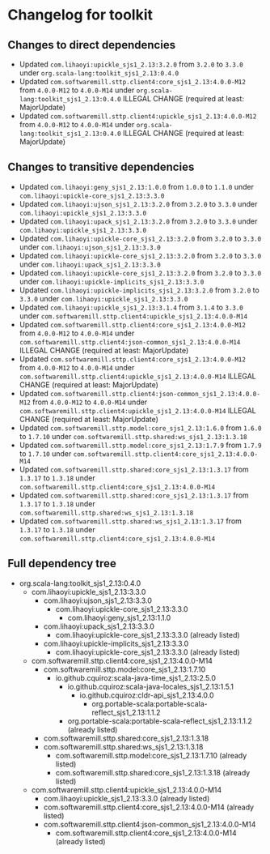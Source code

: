 # Changelog for toolkit

## Changes to direct dependencies
 - Updated `com.lihaoyi:upickle_sjs1_2.13:3.2.0` from `3.2.0` to `3.3.0` under `org.scala-lang:toolkit_sjs1_2.13:0.4.0`
 - Updated `com.softwaremill.sttp.client4:core_sjs1_2.13:4.0.0-M12` from `4.0.0-M12` to `4.0.0-M14` under `org.scala-lang:toolkit_sjs1_2.13:0.4.0` ILLEGAL CHANGE (required at least: MajorUpdate)
 - Updated `com.softwaremill.sttp.client4:upickle_sjs1_2.13:4.0.0-M12` from `4.0.0-M12` to `4.0.0-M14` under `org.scala-lang:toolkit_sjs1_2.13:0.4.0` ILLEGAL CHANGE (required at least: MajorUpdate)

## Changes to transitive dependencies
 - Updated `com.lihaoyi:geny_sjs1_2.13:1.0.0` from `1.0.0` to `1.1.0` under `com.lihaoyi:upickle-core_sjs1_2.13:3.3.0`
 - Updated `com.lihaoyi:ujson_sjs1_2.13:3.2.0` from `3.2.0` to `3.3.0` under `com.lihaoyi:upickle_sjs1_2.13:3.3.0`
 - Updated `com.lihaoyi:upack_sjs1_2.13:3.2.0` from `3.2.0` to `3.3.0` under `com.lihaoyi:upickle_sjs1_2.13:3.3.0`
 - Updated `com.lihaoyi:upickle-core_sjs1_2.13:3.2.0` from `3.2.0` to `3.3.0` under `com.lihaoyi:ujson_sjs1_2.13:3.3.0`
 - Updated `com.lihaoyi:upickle-core_sjs1_2.13:3.2.0` from `3.2.0` to `3.3.0` under `com.lihaoyi:upack_sjs1_2.13:3.3.0`
 - Updated `com.lihaoyi:upickle-core_sjs1_2.13:3.2.0` from `3.2.0` to `3.3.0` under `com.lihaoyi:upickle-implicits_sjs1_2.13:3.3.0`
 - Updated `com.lihaoyi:upickle-implicits_sjs1_2.13:3.2.0` from `3.2.0` to `3.3.0` under `com.lihaoyi:upickle_sjs1_2.13:3.3.0`
 - Updated `com.lihaoyi:upickle_sjs1_2.13:3.1.4` from `3.1.4` to `3.3.0` under `com.softwaremill.sttp.client4:upickle_sjs1_2.13:4.0.0-M14`
 - Updated `com.softwaremill.sttp.client4:core_sjs1_2.13:4.0.0-M12` from `4.0.0-M12` to `4.0.0-M14` under `com.softwaremill.sttp.client4:json-common_sjs1_2.13:4.0.0-M14` ILLEGAL CHANGE (required at least: MajorUpdate)
 - Updated `com.softwaremill.sttp.client4:core_sjs1_2.13:4.0.0-M12` from `4.0.0-M12` to `4.0.0-M14` under `com.softwaremill.sttp.client4:upickle_sjs1_2.13:4.0.0-M14` ILLEGAL CHANGE (required at least: MajorUpdate)
 - Updated `com.softwaremill.sttp.client4:json-common_sjs1_2.13:4.0.0-M12` from `4.0.0-M12` to `4.0.0-M14` under `com.softwaremill.sttp.client4:upickle_sjs1_2.13:4.0.0-M14` ILLEGAL CHANGE (required at least: MajorUpdate)
 - Updated `com.softwaremill.sttp.model:core_sjs1_2.13:1.6.0` from `1.6.0` to `1.7.10` under `com.softwaremill.sttp.shared:ws_sjs1_2.13:1.3.18`
 - Updated `com.softwaremill.sttp.model:core_sjs1_2.13:1.7.9` from `1.7.9` to `1.7.10` under `com.softwaremill.sttp.client4:core_sjs1_2.13:4.0.0-M14`
 - Updated `com.softwaremill.sttp.shared:core_sjs1_2.13:1.3.17` from `1.3.17` to `1.3.18` under `com.softwaremill.sttp.client4:core_sjs1_2.13:4.0.0-M14`
 - Updated `com.softwaremill.sttp.shared:core_sjs1_2.13:1.3.17` from `1.3.17` to `1.3.18` under `com.softwaremill.sttp.shared:ws_sjs1_2.13:1.3.18`
 - Updated `com.softwaremill.sttp.shared:ws_sjs1_2.13:1.3.17` from `1.3.17` to `1.3.18` under `com.softwaremill.sttp.client4:core_sjs1_2.13:4.0.0-M14`

## Full dependency tree

 - org.scala-lang:toolkit_sjs1_2.13:0.4.0
   - com.lihaoyi:upickle_sjs1_2.13:3.3.0
     - com.lihaoyi:ujson_sjs1_2.13:3.3.0
       - com.lihaoyi:upickle-core_sjs1_2.13:3.3.0
         - com.lihaoyi:geny_sjs1_2.13:1.1.0
     - com.lihaoyi:upack_sjs1_2.13:3.3.0
       - com.lihaoyi:upickle-core_sjs1_2.13:3.3.0 (already listed)
     - com.lihaoyi:upickle-implicits_sjs1_2.13:3.3.0
       - com.lihaoyi:upickle-core_sjs1_2.13:3.3.0 (already listed)
   - com.softwaremill.sttp.client4:core_sjs1_2.13:4.0.0-M14
     - com.softwaremill.sttp.model:core_sjs1_2.13:1.7.10
       - io.github.cquiroz:scala-java-time_sjs1_2.13:2.5.0
         - io.github.cquiroz:scala-java-locales_sjs1_2.13:1.5.1
           - io.github.cquiroz:cldr-api_sjs1_2.13:4.0.0
             - org.portable-scala:portable-scala-reflect_sjs1_2.13:1.1.2
         - org.portable-scala:portable-scala-reflect_sjs1_2.13:1.1.2 (already listed)
     - com.softwaremill.sttp.shared:core_sjs1_2.13:1.3.18
     - com.softwaremill.sttp.shared:ws_sjs1_2.13:1.3.18
       - com.softwaremill.sttp.model:core_sjs1_2.13:1.7.10 (already listed)
       - com.softwaremill.sttp.shared:core_sjs1_2.13:1.3.18 (already listed)
   - com.softwaremill.sttp.client4:upickle_sjs1_2.13:4.0.0-M14
     - com.lihaoyi:upickle_sjs1_2.13:3.3.0 (already listed)
     - com.softwaremill.sttp.client4:core_sjs1_2.13:4.0.0-M14 (already listed)
     - com.softwaremill.sttp.client4:json-common_sjs1_2.13:4.0.0-M14
       - com.softwaremill.sttp.client4:core_sjs1_2.13:4.0.0-M14 (already listed)
